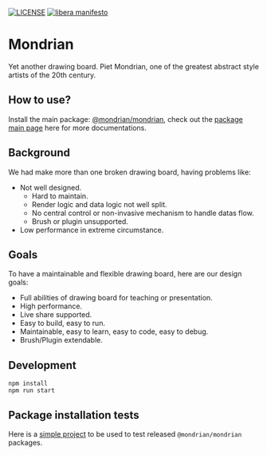[![LICENSE](https://img.shields.io/github/license/naiteluo/mondrian)](https://github.com/naiteluo/mondrian/blob/master/LICENSE)
[![libera manifesto](https://img.shields.io/badge/libera-manifesto-lightgrey.svg)](https://liberamanifesto.com)

# Mondrian

Yet another drawing board. Piet Mondrian, one of the greatest abstract style artists of the 20th century.

## How to use?

Install the main package: [@mondrian/mondrian](https://www.npmjs.com/package/@mondrian/mondrian), check out the [package main page](./packages/mondrian) here for more documentations.

## Background

We had make more than one broken drawing board, having problems like:

- Not well designed.
  - Hard to maintain.
  - Render logic and data logic not well split.
  - No central control or non-invasive mechanism to handle datas flow.
  - Brush or plugin unsupported.
- Low performance in extreme circumstance.

## Goals

To have a maintainable and flexible drawing board, here are our design goals:

- Full abilities of drawing board for teaching or presentation.
- High performance.
- Live share supported.
- Easy to build, easy to run.
- Maintainable, easy to learn, easy to code, easy to debug.
- Brush/Plugin extendable.

## Development

```
npm install
npm run start
```

## Package installation tests

Here is a [simple project](https://github.com/naiteluo/mondrian-install-test) to be used to test released `@mondrian/mondrian` packages.
